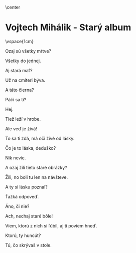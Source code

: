 \center
# Vojtech Mihálik - Starý album       

\vspace{1cm}

Ozaj sú všetky mŕtve?

Všetky do jednej.

Aj stará mať?

Už na cmiteri býva.

A táto čierna?

Páči sa ti?

Hej.

Tiež leží v hrobe.

Ale veď je živá!

To sa ti zdá, má oči živé od lásky.

Čo je to láska, deduško?

Nik nevie.

A ozaj žili tieto staré obrázky?

Žili, no boli tu len na návšteve.

A ty si lásku poznal?

Ťažká odpoveď.

Áno, či nie?

Ach, nechaj staré bôle!

Viem, ktorú z nich si ľúbil, aj ti poviem hneď.

Ktorú, ty huncút?

Tú, čo skrývaš v stole.
